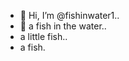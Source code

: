 - 👋 Hi, I’m @fishinwater1..
- 👋 a fish in the water..
- a little fish..
- a fish.
<!---
fishinwater1/fishinwater1 is a ✨ special ✨ repository because its `README.md` (this file) appears on your GitHub profile.
You can click the Preview link to take a look at your changes.
--->
